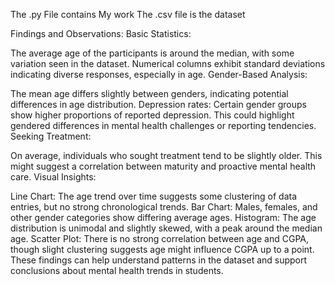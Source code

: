The .py File contains My work
The .csv file is the dataset

Findings and Observations:
Basic Statistics:

The average age of the participants is around the median, with some variation seen in the dataset.
Numerical columns exhibit standard deviations indicating diverse responses, especially in age.
Gender-Based Analysis:

The mean age differs slightly between genders, indicating potential differences in age distribution.
Depression rates:
Certain gender groups show higher proportions of reported depression.
This could highlight gendered differences in mental health challenges or reporting tendencies.
Seeking Treatment:

On average, individuals who sought treatment tend to be slightly older. This might suggest a correlation between maturity and proactive mental health care.
Visual Insights:

Line Chart: The age trend over time suggests some clustering of data entries, but no strong chronological trends.
Bar Chart: Males, females, and other gender categories show differing average ages.
Histogram: The age distribution is unimodal and slightly skewed, with a peak around the median age.
Scatter Plot: There is no strong correlation between age and CGPA, though slight clustering suggests age might influence CGPA up to a point.
These findings can help understand patterns in the dataset and support conclusions about mental health trends in students.
